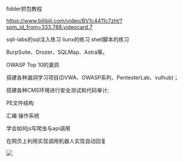 fidder抓包教程

https://www.bilibili.com/video/BV1c4411c7zH/?spm_id_from=333.788.videocard.7



sqli-labs的sql注入练习
liunx的练习 shell脚本的练习

BurpSuite、Drozer、SQLMap、Astra等。

OWASP Top 10的漏洞

搭建各种漏洞学习项目(DVWA、OWASP系列、PentesterLab、vulhub)；

搭建各种CMS环境进行安全测试和代码审计;

PE文件结构

汇编  操作系统

学会如何js写爬虫与api调用



在网页上利用实现调用机器人实现自动回复



![](http://kabe-1251352671.cos.ap-shanghai.myqcloud.com/81113876_p0_master1200.jpg)
